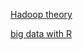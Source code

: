 

[Hadoop theory](http://wiki.apache.org/hadoop/)

[big data with R](http://www.infoworld.com/article/2880360/big-data/learn-to-crunch-big-data-with-r.html)
